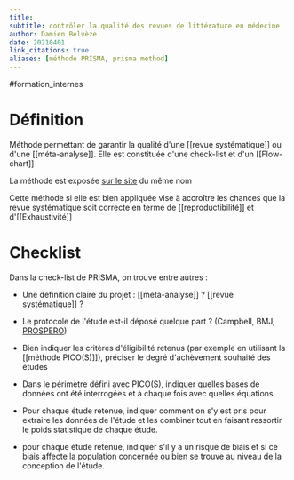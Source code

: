 ```yaml
---
title: 
subtitle: contrôler la qualité des revues de littérature en médecine
author: Damien Belvèze
date: 20210401
link_citations: true
aliases: [méthode PRISMA, prisma method]
---
```

#formation_internes 

# Définition

Méthode permettant de garantir la qualité d'une [[revue systématique]] ou d'une [[méta-analyse]]. Elle est constituée d'une check-list et d'un [[Flow-chart]]

La méthode est exposée [sur le site](http://www.prisma-statement.org) du même nom

Cette méthode si elle est bien appliquée vise à accroître les chances que la revue systématique soit correcte en terme de [[reproductibilité]] et d'[[Exhaustivité]]

# Checklist

Dans la check-list de PRISMA, on trouve entre autres : 

- Une définition claire du projet : [[méta-analyse]] ? [[revue systématique]] ?

- Le protocole de l'étude est-il déposé quelque part ? (Campbell, BMJ, [PROSPERO](https://www.crd.york.ac.uk/PROSPERO/))

- Bien indiquer les critères d'éligibilité retenus (par exemple en utilisant la [[méthode PICO(S)]]), préciser le degré d'achèvement souhaité des études

- Dans le périmètre défini avec PICO(S), indiquer quelles bases de données ont été interrogées et à chaque fois avec quelles équations. 

- Pour chaque étude retenue, indiquer comment on s'y est pris pour extraire les données de l'étude et les combiner tout en faisant ressortir le poids statistique de chaque étude.

- pour chaque étude retenue, indiquer s'il y a un risque de biais et si ce biais affecte la population concernée ou bien se trouve au niveau de la conception de l'étude.

